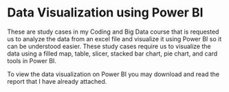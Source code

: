# Data Visualization using Power BI
These are study cases in my Coding and Big Data course that is requested us to analyze the data from an excel file and visualize it using Power BI so it can be understood easier. These study cases require us to visualize the data using a filled map, table, slicer, stacked bar chart, pie chart, and card tools in Power BI.

To view the data visualization on Power BI you may download and read the report that I have already attached.
